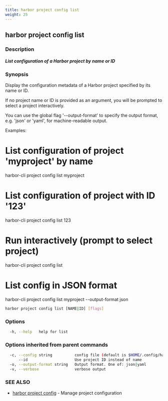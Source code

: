 ```yaml
---
title: harbor project config list
weight: 25
---
```

## harbor project config list

### Description

##### List configuration of a Harbor project by name or ID

### Synopsis

Display the configuration metadata of a Harbor project specified by its name or ID.

If no project name or ID is provided as an argument, you will be prompted to select a project interactively.

You can use the global flag '--output-format' to specify the output format, e.g. 'json' or 'yaml', for machine-readable output.

Examples:

  # List configuration of project 'myproject' by name
  harbor-cli project config list myproject

  # List configuration of project with ID '123'
  harbor-cli project config list 123

  # Run interactively (prompt to select project)
  harbor-cli project config list

  # List config in JSON format
  harbor-cli project config list myproject --output-format json


```sh
harbor project config list [NAME|ID] [flags]
```

### Options

```sh
  -h, --help   help for list
```

### Options inherited from parent commands

```sh
  -c, --config string          config file (default is $HOME/.config/harbor-cli/config.yaml)
      --id                     Use project ID instead of name
  -o, --output-format string   Output format. One of: json|yaml
  -v, --verbose                verbose output
```

### SEE ALSO

* [harbor project config](harbor-project-config.md)	 - Manage project configuration

